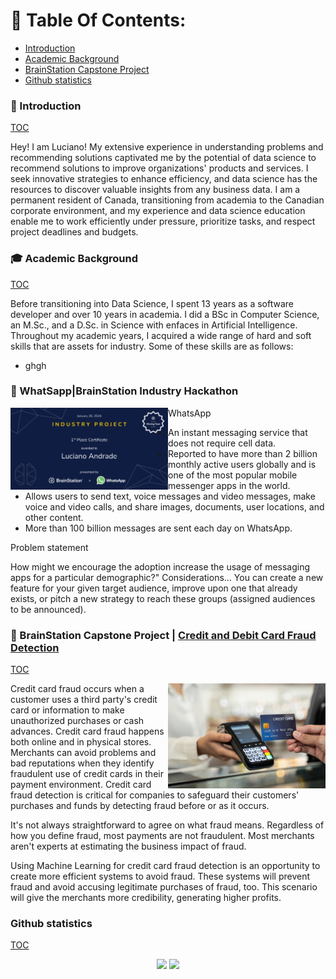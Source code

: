 # :page_facing_up: Table Of Contents: <a class="anchor" id="top"></a>

- [Introduction](#intro)
- [Academic Background](#academic)
- [BrainStation Capstone Project](#capstone)
- [Github statistics](#stats)
  
### :wave: Introduction <a class="anchor" id="intro"></a> 
[TOC](#top)

Hey! I am Luciano! My extensive experience in understanding problems and recommending solutions captivated me by the potential of data science to recommend solutions to improve organizations' products and services. I seek innovative strategies to enhance efficiency, and data science has the resources to discover valuable insights from any business data. I am a permanent resident of Canada, transitioning from academia to the Canadian corporate environment, and my experience and data science education enable me to work efficiently under pressure, prioritize tasks, and respect project deadlines and budgets.

### :mortar_board: Academic Background <a class="anchor" id="academic"></a> 
[TOC](#top)

Before transitioning into Data Science, I spent 13 years as a software developer and over 10 years in academia. I did a BSc in Computer Science, an M.Sc., and a  D.Sc. in Science with enfaces in Artificial Intelligence. Throughout my academic years, I acquired a wide range of hard and soft skills that are assets for industry. Some of these skills are as follows:

* ghgh


### :construction: WhatSapp|BrainStation Industry Hackathon

<img  align="left" src="https://github.com/lucianoandrade1/media/blob/main/LucianoAndradeWinner.png" width="50%" height="50%"/>
     
WhatsApp
- An instant messaging service that does not require cell data.
- Reported to have more than 2 billion monthly active users globally and is one of the most popular mobile messenger apps in the world.
- Allows users to send text, voice messages and video messages, make voice and video calls, and share images, documents, user locations, and other content.
- More than 100 billion messages are sent each day on WhatsApp.

Problem statement

How might we encourage the adoption increase the usage of messaging apps for a particular demographic?"
Considerations...
You can create a new feature for your given target audience, improve upon one that already exists, or pitch a new strategy to reach these groups (assigned audiences to be announced).

### :construction: BrainStation Capstone Project | [Credit and Debit Card Fraud Detection](https://github.com/lucianoandrade1/Credit-and-Debit-Card-Fraud-Detection) <a class="anchor" id="capstone"></a> 
[TOC](#top)

<img  align="right" src="https://github.com/lucianoandrade1/media/blob/main/CreditCardPurchase.png" width="50%" height="50%"/>

Credit card fraud occurs when a customer uses a third party's credit card or information to make unauthorized purchases or cash advances. Credit card fraud happens both online and in physical stores. Merchants can avoid problems and bad reputations when they identify fraudulent use of credit cards in their payment environment. Credit card fraud detection is critical for companies to safeguard their customers' purchases and funds by detecting fraud before or as it occurs.

It's not always straightforward to agree on what fraud means. Regardless of how you define fraud, most payments are not fraudulent. Most merchants aren't experts at estimating the business impact of fraud.

Using Machine Learning for credit card fraud detection is an opportunity to create more efficient systems to avoid fraud. These systems will prevent fraud and avoid accusing legitimate purchases of fraud, too. This scenario will give the merchants more credibility, generating higher profits.

### Github statistics  <a class="anchor" id="stats"></a> 
[TOC](#top)

<div align="center" >
 <img align=top style="max-width: 100%;" src="https://github-readme-stats.vercel.app/api/top-langs/?username=lucianoandrade1&layout=compact" />
 <img align=top style="max-width: 100%;" src="https://github-readme-stats.vercel.app/api?username=lucianoandrade1&show_icons=true&hide=issues,contribs&count_private=true" />
</div>
<br>

<!--
:construction: [My Tableau Portfolio](https://public.tableau.com/app/profile/land)

:books: [My Google Scholar](https://scholar.google.com.br/citations?user=I_vG4xIAAAAJ&hl=en)
-->



<!--
**lucianoandrade1/lucianoandrade1** is a ✨ _special_ ✨ repository because its `README.md` (this file) appears on your GitHub profile.

Here are some ideas to get you started:

- 🔭 I’m currently working on ...
- 🌱 I’m currently learning ...
- 👯 I’m looking to collaborate on ...
- 🤔 I’m looking for help with ...
- 💬 Ask me about ...
- 📫 How to reach me: ...
- 😄 Pronouns: ...
- ⚡ Fun fact: ...
-->

